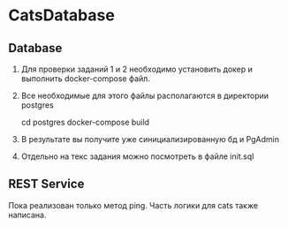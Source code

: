 # CatsDatabase
<h2>Database</h2>

1. Для проверки заданий 1 и 2 необходимо установить докер и выполнить docker-compose файл.
2. Все необходимые для этого файлы располагаются в директории postgres


    cd postgres
    docker-compose build

3. В результате вы получите уже синициализированную бд и PgAdmin
4. Отдельно на текс задания можно посмотреть в  файле init.sql

<h2> REST Service </h2>
Пока реализован только метод ping. Часть логики для cats также написана.